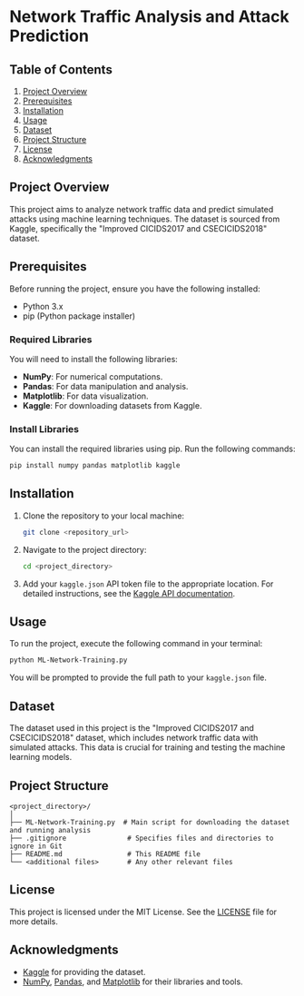 # Network Traffic Analysis and Attack Prediction

## Table of Contents
1. [Project Overview](#project-overview)
2. [Prerequisites](#prerequisites)
3. [Installation](#installation)
4. [Usage](#usage)
5. [Dataset](#dataset)
6. [Project Structure](#project-structure)
7. [License](#license)
8. [Acknowledgments](#acknowledgments)

## Project Overview
This project aims to analyze network traffic data and predict simulated attacks using machine learning techniques. The dataset is sourced from Kaggle, specifically the "Improved CICIDS2017 and CSECICIDS2018" dataset.

## Prerequisites
Before running the project, ensure you have the following installed:

- Python 3.x
- pip (Python package installer)

### Required Libraries
You will need to install the following libraries:

- **NumPy**: For numerical computations.
- **Pandas**: For data manipulation and analysis.
- **Matplotlib**: For data visualization.
- **Kaggle**: For downloading datasets from Kaggle.

### Install Libraries
You can install the required libraries using pip. Run the following commands:

```bash
pip install numpy pandas matplotlib kaggle
```

## Installation
1. Clone the repository to your local machine:

   ```bash
   git clone <repository_url>
   ```

2. Navigate to the project directory:

   ```bash
   cd <project_directory>
   ```

3. Add your `kaggle.json` API token file to the appropriate location. For detailed instructions, see the [Kaggle API documentation](https://www.kaggle.com/docs/api).

## Usage
To run the project, execute the following command in your terminal:

```bash
python ML-Network-Training.py
```

You will be prompted to provide the full path to your `kaggle.json` file.

## Dataset
The dataset used in this project is the "Improved CICIDS2017 and CSECICIDS2018" dataset, which includes network traffic data with simulated attacks. This data is crucial for training and testing the machine learning models.

## Project Structure
```
<project_directory>/
│
├── ML-Network-Training.py  # Main script for downloading the dataset and running analysis
├── .gitignore               # Specifies files and directories to ignore in Git
├── README.md                # This README file
└── <additional files>       # Any other relevant files
```

## License
This project is licensed under the MIT License. See the [LICENSE](LICENSE) file for more details.

## Acknowledgments
- [Kaggle](https://www.kaggle.com/) for providing the dataset.
- [NumPy](https://numpy.org/), [Pandas](https://pandas.pydata.org/), and [Matplotlib](https://matplotlib.org/) for their libraries and tools.